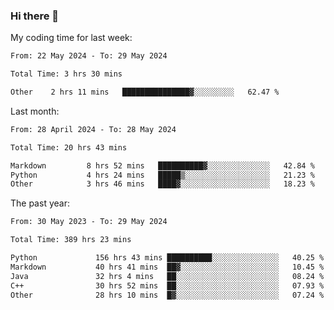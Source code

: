### Hi there 👋

My coding time for last week:

<!--START_SECTION:week-->

```txt
From: 22 May 2024 - To: 29 May 2024

Total Time: 3 hrs 30 mins

Other    2 hrs 11 mins   ███████████████▓░░░░░░░░░   62.47 %
```

<!--END_SECTION:week-->

Last month:

<!--START_SECTION:month-->

```txt
From: 28 April 2024 - To: 28 May 2024

Total Time: 20 hrs 43 mins

Markdown         8 hrs 52 mins   ██████████▓░░░░░░░░░░░░░░   42.84 %
Python           4 hrs 24 mins   █████▒░░░░░░░░░░░░░░░░░░░   21.23 %
Other            3 hrs 46 mins   ████▓░░░░░░░░░░░░░░░░░░░░   18.23 %
```

<!--END_SECTION:month-->

The past year:

<!--START_SECTION:year-->

```txt
From: 30 May 2023 - To: 29 May 2024

Total Time: 389 hrs 23 mins

Python             156 hrs 43 mins ██████████░░░░░░░░░░░░░░░   40.25 %
Markdown           40 hrs 41 mins  ██▓░░░░░░░░░░░░░░░░░░░░░░   10.45 %
Java               32 hrs 4 mins   ██░░░░░░░░░░░░░░░░░░░░░░░   08.24 %
C++                30 hrs 52 mins  ██░░░░░░░░░░░░░░░░░░░░░░░   07.93 %
Other              28 hrs 10 mins  █▓░░░░░░░░░░░░░░░░░░░░░░░   07.24 %
```

<!--END_SECTION:year-->
